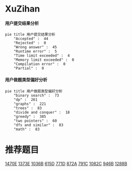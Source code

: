 # XuZihan

<!-- tabs:start -->



#### **用户提交结果分析**

```mermaid
pie title 用户提交结果分析
    "Accepted" :  44
    "Rejected" :  0
    "Wrong answer" :  45
    "Runtime error" :  5
    "Time limit exceeded" :  4
    "Memory limit exceeded" :  0
    "Compilation error" :  0
    "Partial" :  0
```

#### **用户做题类型偏好分析**

```mermaid
pie title 用户做题类型偏好分析
    "binary search" :  73
    "dp" :  261
    "graphs" :  221
    "trees" :  83
    "divide and conquer" :  18
    "greedy" :  385
    "two pointers" :  60
    "dfs and similar" :  83
    "math" :  83
```



<!-- tabs:end -->
# 推荐题目
[1470E](https://codeforces.com/contest/1470/problem/E)
[1373E](https://codeforces.com/contest/1373/problem/E)
[1036B](https://codeforces.com/contest/1036/problem/B)
[615D](https://codeforces.com/contest/615/problem/D)
[771D](https://codeforces.com/contest/771/problem/D)
[872A](https://codeforces.com/contest/872/problem/A)
[791C](https://codeforces.com/contest/791/problem/C)
[1082C](https://codeforces.com/contest/1082/problem/C)
[946B](https://codeforces.com/contest/946/problem/B)
[1288B](https://codeforces.com/contest/1288/problem/B)
